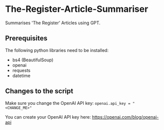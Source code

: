 # The-Register-Article-Summariser
Summarises 'The Register' Articles using GPT.

## Prerequisites
The following python libraries need to be installed:
* bs4 (BeautifulSoup)
* openai
* requests
* datetime

## Changes to the script
Make sure you change the OpenAI API key:
`openai.api_key = "<CHANGE_ME>"`

You can create your OpenAI API key here: https://openai.com/blog/openai-api
